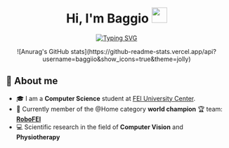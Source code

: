 <h1 align="center">Hi, I'm Baggio <img src="https://media.giphy.com/media/hvRJCLFzcasrR4ia7z/giphy.gif" width="35"></h1>
<p align="center">
<a href="https://git.io/typing-svg"><img src="https://readme-typing-svg.demolab.com?font=Fira+Code&duration=4000&pause=1000&color=E133F7&center=true&width=435&lines=Computer+Science+Student;RoboFEI%40Home+Member;Computer+Vision+Researcher" alt="Typing SVG" /></a>
</p>

<p align="center">
![Anurag's GitHub stats](https://github-readme-stats.vercel.app/api?username=baggiio&show_icons=true&theme=jolly)
</p>

## :large_blue_diamond:  About me
- :mortar_board: I am a **Computer Science** student at <a href="https://portal.fei.edu.br/">FEI University Center</a>.
- :robot: Currently member of the @Home category **world champion** :trophy: team: <a href="https://www.instagram.com/robofei/">**RoboFEI**</a>
- :computer: Scientific research in the field of **Computer Vision** and **Physiotherapy**
